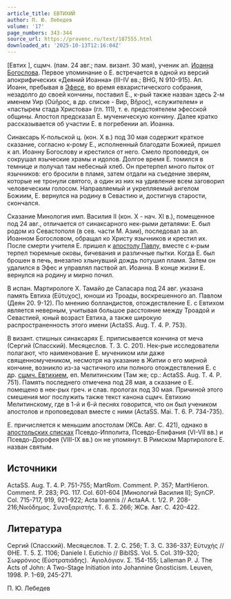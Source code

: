 ```yaml
---
article_title: ЕВТИХИЙ
author: П. Ю. Лебедев
volume: '17'
page_numbers: 343-344
source_url: https://pravenc.ru/text/187555.html
downloaded_at: '2025-10-13T12:16:04Z'
---
```


[Евтих ], сщмч. (пам. 24 авг.; пам. визант. 30 мая), ученик ап. [Иоанна Богослова](<https://pravenc.ru/text/Иоанн Богослов.html>). Первое упоминание о Е. встречается в одной из версий апокрифических «Деяний Иоанна» (III-IV вв.; BHG, N 910-915). Ап. Иоанн, пребывая в [Эфесе](https://pravenc.ru/text/Эфесе.html), во время евхаристического собрания, незадолго до своей кончины, поставил Е., к-рый также назван здесь 2-м именем Уир (Οὐῆρος, в др. списке - Вир, Βῆρος), «служителем» и «пастырем стада Христова» (гл. 111), т. е. предстоятелем эфесской общины. Апостол предсказал Е. мученическую кончину. Далее кратко рассказывается об участии Е. в погребении ап. Иоанна.

Синаксарь К-польской ц. (кон. X в.) под 30 мая содержит краткое сказание, согласно к-рому Е., исполненный благодати Божией, пришел к ап. Иоанну Богослову и крестился от него. Смело проповедуя, он сокрушал языческие храмы и идолов. Долгое время Е. томился в темнице и получал там небесный хлеб. Он претерпел много пыток от язычников: его бросили в пламя, затем отдали на съедение зверям, которые не тронули святого, а один из них на удивление всем заговорил человеческим голосом. Направляемый и укрепляемый ангелом Божиим, Е. вернулся на родину в Севастию и, достигнув старости, скончался.

Сказание Минология имп. Василия II (кон. X - нач. XI в.), помещенное под 24 авг., отличается от синаксарного нек-рыми деталями: Е. был родом из Севастополя (в сев. части М. Азии), последовал за ап. Иоанном Богословом, обращал ко Христу язычников и крестил их. После смерти учителя Е. пришел к [апостолу Павлу](<https://pravenc.ru/text/апостолу Павлу.html>), вместе с к-рым терпел тюремные оковы, бичевания и различные пытки. Когда Е. был брошен в печь, внезапно хлынувший дождь потушил пламя. Затем он удалился в Эфес и управлял паствой ап. Иоанна. В конце жизни Е. вернулся на родину и мирно почил.

В испан. Мартирологе Х. Тамайо де Саласара под 24 авг. указана память Евтиха (Εὔτυχος), юноши из Троады, воскрешенного ап. Павлом (Деян 20. 9-12). По мнению болландистов, отождествление Е. с Евтихом является неверным, учитывая большое расстояние между Троадой и Севастией, юный возраст Евтиха, а также широкую распространенность этого имени (ActaSS. Aug. T. 4. P. 753).

В визант. стишных синаксарях Е. приписывается кончина от меча (Сергий (Спасский). Месяцеслов. Т. 3. С. 201). Нек-рые исследователи полагают, что наименование Е. мучеником или даже священномучеником, несмотря на указание в Житии о его мирной кончине, возникло из-за частичного или полного отождествления Е. с др. [сщмч. Евтихием](<https://pravenc.ru/text/сщмч  Евтихием.html>), еп. Мелитинским (Там же; cp.: ActaSS. Aug. T. 4. P. 751). Память последнего отмечена под 28 мая, а сказание о Е. помещено в нек-рых греч. и слав. прологах под 30 мая. Причиной этого смешения мог послужить также текст канона сщмч. Евтихию Мелитинскому, где в 1-й и 6-й песнях говорится, что он был учеником апостолов и проповедовал вместе с ними (ActaSS. Mai. T. 6. P. 734-735).

Е. причисляется к меньшим апостолам (ЖСв. Авг. С. 421), однако в [апостольских списках](<https://pravenc.ru/text/Апостольские Списки.html>) Псевдо-Ипполита, Псевдо-Епифания (VI-VII вв.) и Псевдо-Дорофея (VIII-IX вв.) он не упомянут. В Римском Мартирологе Е. назван святым.

## Источники

ActaSS. Aug. T. 4. P. 751-755; MartRom. Comment. P. 357; MartHieron. Comment. P. 283; PG. 117. Col. 601-604 [Минологий Василия II]; SynCP. Col. 715-717, 919, 921-922; Acta Ioannis // ActaAA. t. 1/2. P. 208-216;Νικόδημος. Συναξαριστής. Τ. 6. Σ. 266; ЖСв. Авг. С. 420-422.

## Литература

Сергий (Спасский). Месяцеслов. Т. 2. С. 256; Т. 3. С. 336-337; Εὐτυχής // ΘΗΕ. Τ. 5. Σ. 1106; Daniele I. Eutichio // BiblSS. Vol. 5. Col. 319-320; Σωφρόνιος (Εὐστρατιάδης). ῾Αγιολόγιον. Σ. 154-155; Lalleman P. J. The Acts of John: A Two-Stage Initiation into Johannine Gnosticism. Leuven, 1998. P. 1-69, 245-271.

П. Ю. Лебедев
